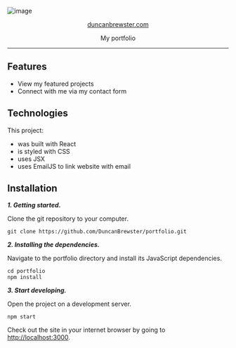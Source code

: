 ![image](https://user-images.githubusercontent.com/87501964/152624461-da9b948f-07f0-4b79-a479-6ef0b4017894.png)

<p align="center">
  <a href="https://duncanbrewster.com">duncanbrewster.com</a>
</p>

<p align="center">
  My portfolio
</p>

---

## Features

- View my featured projects
- Connect with me via my contact form 

## Technologies

This project:

- was built with React
- is styled with CSS
- uses JSX
- uses EmailJS to link website with email

## Installation

**_1. Getting started._**

Clone the git repository to your computer.

```shell
git clone https://github.com/DuncanBrewster/portfolio.git
```

**_2. Installing the dependencies._**

Navigate to the portfolio directory and install its JavaScript dependencies.

```shell
cd portfolio
npm install
```

**_3. Start developing._**

Open the project on a development server.

```shell
npm start
```

Check out the site in your internet browser by going to [http://localhost:3000](http://localhost:3000).
